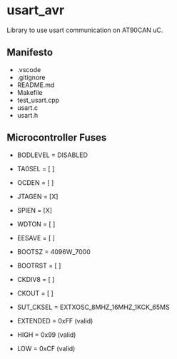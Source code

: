 # usart_avr

Library to use usart communication on AT90CAN uC.

## Manifesto

- .vscode
- .gitignore
- README.md
- Makefile
- test_usart.cpp
- usart.c
- usart.h

## Microcontroller Fuses

- BODLEVEL = DISABLED
- TA0SEL = [ ]
- OCDEN = [ ]
- JTAGEN = [X]
- SPIEN = [X]
- WDTON = [ ]
- EESAVE = [ ]
- BOOTSZ = 4096W_7000
- BOOTRST = [ ]
- CKDIV8 = [ ]
- CKOUT = [ ]
- SUT_CKSEL = EXTXOSC_8MHZ_16MHZ_1KCK_65MS

- EXTENDED = 0xFF (valid)
- HIGH = 0x99 (valid)
- LOW = 0xCF (valid)

